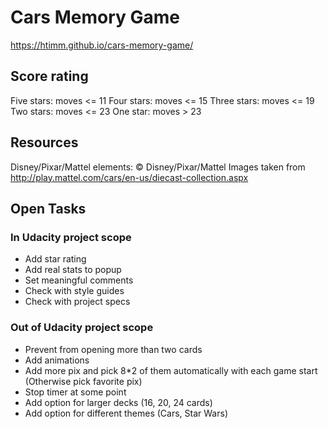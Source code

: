 # Cars Memory Game

https://htimm.github.io/cars-memory-game/

## Score rating

Five stars: moves <= 11
Four stars: moves <= 15
Three stars: moves <= 19
Two stars: moves <= 23
One star: moves > 23

## Resources

Disney/Pixar/Mattel elements: © Disney/Pixar/Mattel
Images taken from http://play.mattel.com/cars/en-us/diecast-collection.aspx

## Open Tasks

### In Udacity project scope

- Add star rating
- Add real stats to popup
- Set meaningful comments
- Check with style guides
- Check with project specs

### Out of Udacity project scope

- Prevent from opening more than two cards
- Add animations
- Add more pix and pick 8*2 of them automatically with each game start (Otherwise pick favorite pix)
- Stop timer at some point
- Add option for larger decks (16, 20, 24 cards)
- Add option for different themes (Cars, Star Wars)
